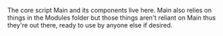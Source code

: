 The core script Main and its components live here.
Main also relies on things in the Modules folder but those things aren't reliant on Main thus they're out there, ready to use by anyone else if desired.
